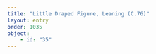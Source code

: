 ```yaml
---
title: "Little Draped Figure, Leaning (C.76)"
layout: entry
order: 1035
object:
    - id: "35"
---
```

